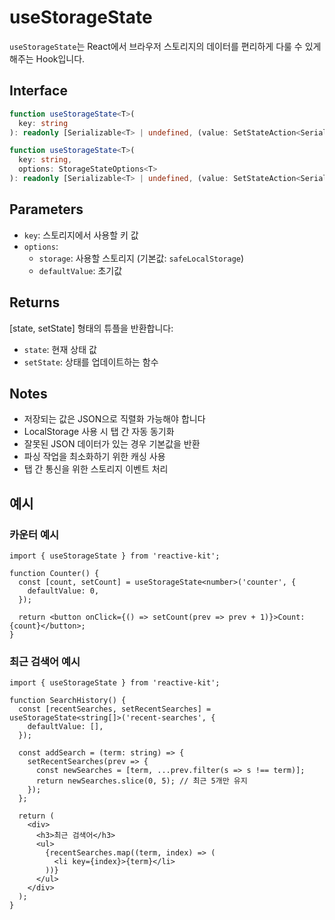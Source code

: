 # useStorageState

`useStorageState`는 React에서 브라우저 스토리지의 데이터를 편리하게 다룰 수 있게 해주는 Hook입니다.

## Interface

```ts
function useStorageState<T>(
  key: string
): readonly [Serializable<T> | undefined, (value: SetStateAction<Serializable<T> | undefined>) => void];

function useStorageState<T>(
  key: string,
  options: StorageStateOptions<T>
): readonly [Serializable<T> | undefined, (value: SetStateAction<Serializable<T> | undefined>) => void];
```

## Parameters

- `key`: 스토리지에서 사용할 키 값
- `options`:
  - `storage`: 사용할 스토리지 (기본값: `safeLocalStorage`)
  - `defaultValue`: 초기값

## Returns

[state, setState] 형태의 튜플을 반환합니다:

- `state`: 현재 상태 값
- `setState`: 상태를 업데이트하는 함수

## Notes

- 저장되는 값은 JSON으로 직렬화 가능해야 합니다
- LocalStorage 사용 시 탭 간 자동 동기화
- 잘못된 JSON 데이터가 있는 경우 기본값을 반환
- 파싱 작업을 최소화하기 위한 캐싱 사용
- 탭 간 통신을 위한 스토리지 이벤트 처리

## 예시

### 카운터 예시

```tsx
import { useStorageState } from 'reactive-kit';

function Counter() {
  const [count, setCount] = useStorageState<number>('counter', {
    defaultValue: 0,
  });

  return <button onClick={() => setCount(prev => prev + 1)}>Count: {count}</button>;
}
```

### 최근 검색어 예시

```tsx
import { useStorageState } from 'reactive-kit';

function SearchHistory() {
  const [recentSearches, setRecentSearches] = useStorageState<string[]>('recent-searches', {
    defaultValue: [],
  });

  const addSearch = (term: string) => {
    setRecentSearches(prev => {
      const newSearches = [term, ...prev.filter(s => s !== term)];
      return newSearches.slice(0, 5); // 최근 5개만 유지
    });
  };

  return (
    <div>
      <h3>최근 검색어</h3>
      <ul>
        {recentSearches.map((term, index) => (
          <li key={index}>{term}</li>
        ))}
      </ul>
    </div>
  );
}
```
